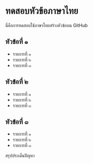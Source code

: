 # ทดสอบหัวข้อภาษาไทย

นี่คือการทดสอบใช้ภาษาไทยสร้างหัวข้อบน GitHub

## หัวข้อที่ ๑
- รายการที่ ๑
- รายการที่ ๒
- รายการที่ ๓

## หัวข้อที่ ๒
- รายการที่ ๑
- รายการที่ ๒
- รายการที่ ๓

## หัวข้อที่ ๓
- รายการที่ ๑
- รายการที่ ๒
- รายการที่ ๓

สรุปประเด็นปัญหา
